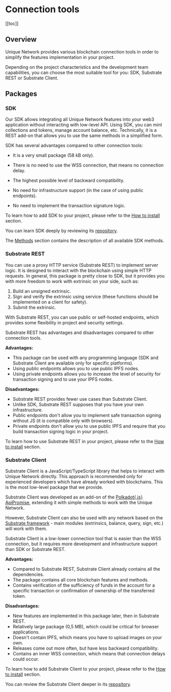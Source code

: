 # Connection tools

[[toc]]

## Overview

Unique Network provides various blockchain connection tools in order to simplify the features implementation in your project.

Depending on the project characteristics and the development team capabilities, you can choose the most suitable tool for you: SDK, Substrate REST or Substrate Client.

## Packages

### SDK

Our SDK allows integrating all Unique Network features into your web3 application without interacting with low-level API. Using SDK, you can mint collections and tokens, manage account balance, etc.
Technically, it is a REST add-on that allows you to use the same methods in a simplified form.

SDK has several advantages compared to other connection tools:

- It is a very small package (58 kB only).
  
- There is no need to use the WSS connection, that means no connection delay.
- The highest possible level of backward compatibility.
- No need for infrastructure support (in the case of using public endpoints).
- No need to implement the transaction signature logic.

To learn how to add SDK to your project, please refer to the [How to install](./installation.md#sdk) section.

You can learn SDK deeply by reviewing its [repository](https://github.com/UniqueNetwork/unique-sdk/blob/master/packages/sdk/).

The [Methods](./methods.md) section contains the description of all available SDK methods.

### Substrate REST

You can use a proxy HTTP service (Substrate REST) to implement server logic.
It is designed to interact with the blockchain using simple HTTP requests.
In general, this package is pretty close to SDK, but it provides you with more freedom to work with extrinsic on your side, such as:

1. Build an unsigned extrinsic.
2. Sign and verify the extrinsic using service 
   (these functions should be implemented on a client for safety).
3. Submit the extrinsic.

With Substrate REST, you can use public or self-hosted endpoints, which provides some flexibility in project and security settings.

Substrate REST has advantages and disadvantages compared to other connection tools.

**Advantages:**

- This package can be used with any programming language (SDK and Substrate Client are available only for specific platforms).
- Using public endpoints allows you to use public IPFS nodes.
- Using private endpoints allows you to increase the level of security for transaction signing and to use your IPFS nodes.

**Disadvantages:**

- Substrate REST provides fewer use cases than Substrate Client.
- Unlike SDK, Substrate REST supposes that you have your own infrastructure.
- Public endpoints don't allow you to implement safe transaction signing without JS (it is compatible only with browsers).
- Private endpoints don't allow you to use public IPFS and require that you build transaction signing logic in your project.

To learn how to use Substrate REST in your project, please refer to the [How to install](./installation.md#substrate-rest) section.

### Substrate Client

Substrate Client is a JavaScript/TypeScript library that helps to interact with Unique Network directly. This approach is recommended only for experienced developers which have already worked with blockchains. This is the most low-level package that we provide. 

Substrate Client was developed as an add-on of the [Polkadot{.js} ApiPromise](https://polkadot.js.org/docs/api/start/), 
extending it with simple methods to work with the Unique Network.

However, Substrate Client can also be used with any network based on the [Substrate framework](https://substrate.io) - main modules (extrinsics, balance, query, sign, etc.) will work with them.

Substrate Client is a low-lower connection tool that is easier than the WSS connection, but it requires more development and infrastructure support than SDK or Substrate REST.

**Advantages:**

- Compared to Substrate REST, Substrate Client already contains all the dependencies.
- The package contains all core blockchain features and methods.
- Contains verification of the sufficiency of funds in the account for a specific transaction or confirmation of ownership of the transferred token.

**Disadvantages:**

- New features are implemented in this package later, then in Substrate REST.
- Relatively large package (0,5 MB), which could be critical for browser applications.
- Doesn't contain IPFS, which means you have to upload images on your own.
- Releases come out more often, but have less backward compatibility.
- Contains an inner WSS connection, which means that connection delays could occur.

To learn how to add Substrate Client to your project, please refer to the [How to install](./installation.md#substrate-client) section.

You can review the Substrate Client deeper in its [repository](https://github.com/UniqueNetwork/unique-sdk/tree/master/packages/substrate-client).